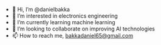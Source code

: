 - 👋 Hi, I’m @danielbakka
- 👀 I’m interested in electronics engineering
- 🌱 I’m currently learning machine learning
- 💞️ I’m looking to collaborate on improving AI technologies
- 📫 How to reach me, bakkadaniel65@gmail.com

<!---
danielbakka/danielbakka is a ✨ special ✨ repository because its `README.md` (this file) appears on your GitHub profile.
You can click the Preview link to take a look at your changes.
--->
